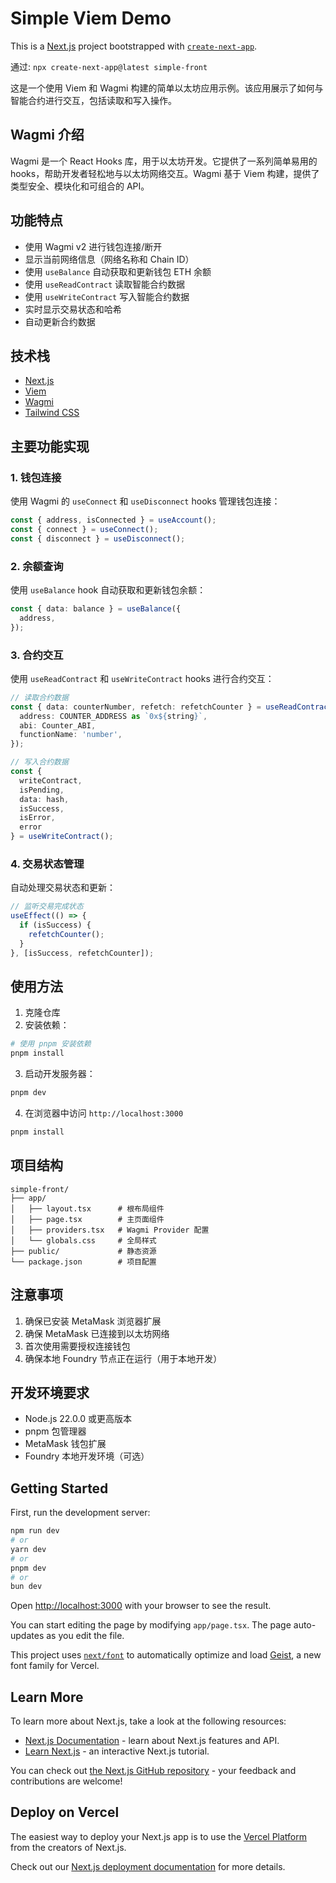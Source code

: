 # Simple Viem Demo

This is a [Next.js](https://nextjs.org) project bootstrapped with [`create-next-app`](https://nextjs.org/docs/app/api-reference/cli/create-next-app).


通过: `npx create-next-app@latest simple-front`

这是一个使用 Viem 和 Wagmi 构建的简单以太坊应用示例。该应用展示了如何与智能合约进行交互，包括读取和写入操作。

## Wagmi 介绍

Wagmi 是一个 React Hooks 库，用于以太坊开发。它提供了一系列简单易用的 hooks，帮助开发者轻松地与以太坊网络交互。Wagmi 基于 Viem 构建，提供了类型安全、模块化和可组合的 API。


## 功能特点

- 使用 Wagmi v2 进行钱包连接/断开
- 显示当前网络信息（网络名称和 Chain ID）
- 使用 `useBalance` 自动获取和更新钱包 ETH 余额
- 使用 `useReadContract` 读取智能合约数据
- 使用 `useWriteContract` 写入智能合约数据
- 实时显示交易状态和哈希
- 自动更新合约数据

## 技术栈

- [Next.js](https://nextjs.org/)
- [Viem](https://viem.sh/)
- [Wagmi](https://wagmi.sh/)
- [Tailwind CSS](https://tailwindcss.com/)




## 主要功能实现

### 1. 钱包连接

使用 Wagmi 的 `useConnect` 和 `useDisconnect` hooks 管理钱包连接：

```typescript
const { address, isConnected } = useAccount();
const { connect } = useConnect();
const { disconnect } = useDisconnect();
```

### 2. 余额查询

使用 `useBalance` hook 自动获取和更新钱包余额：

```typescript
const { data: balance } = useBalance({
  address,
});
```

### 3. 合约交互

使用 `useReadContract` 和 `useWriteContract` hooks 进行合约交互：

```typescript
// 读取合约数据
const { data: counterNumber, refetch: refetchCounter } = useReadContract({
  address: COUNTER_ADDRESS as `0x${string}`,
  abi: Counter_ABI,
  functionName: 'number',
});

// 写入合约数据
const { 
  writeContract,
  isPending,
  data: hash,
  isSuccess,
  isError,
  error
} = useWriteContract();
```

### 4. 交易状态管理

自动处理交易状态和更新：

```typescript
// 监听交易完成状态
useEffect(() => {
  if (isSuccess) {
    refetchCounter();
  }
}, [isSuccess, refetchCounter]);
```



## 使用方法

1. 克隆仓库
2. 安装依赖：
```bash
# 使用 pnpm 安装依赖
pnpm install
```
3. 启动开发服务器：
```bash
pnpm dev
```

4. 在浏览器中访问 `http://localhost:3000`
```bash
pnpm install
```


## 项目结构

```
simple-front/
├── app/
│   ├── layout.tsx      # 根布局组件
│   ├── page.tsx        # 主页面组件
│   ├── providers.tsx   # Wagmi Provider 配置
│   └── globals.css     # 全局样式
├── public/             # 静态资源
└── package.json        # 项目配置
```

## 注意事项

1. 确保已安装 MetaMask 浏览器扩展
2. 确保 MetaMask 已连接到以太坊网络
3. 首次使用需要授权连接钱包
4. 确保本地 Foundry 节点正在运行（用于本地开发）

## 开发环境要求

- Node.js 22.0.0 或更高版本
- pnpm 包管理器
- MetaMask 钱包扩展
- Foundry 本地开发环境（可选）



## Getting Started

First, run the development server:

```bash
npm run dev
# or
yarn dev
# or
pnpm dev
# or
bun dev
```

Open [http://localhost:3000](http://localhost:3000) with your browser to see the result.

You can start editing the page by modifying `app/page.tsx`. The page auto-updates as you edit the file.

This project uses [`next/font`](https://nextjs.org/docs/app/building-your-application/optimizing/fonts) to automatically optimize and load [Geist](https://vercel.com/font), a new font family for Vercel.

## Learn More

To learn more about Next.js, take a look at the following resources:

- [Next.js Documentation](https://nextjs.org/docs) - learn about Next.js features and API.
- [Learn Next.js](https://nextjs.org/learn) - an interactive Next.js tutorial.

You can check out [the Next.js GitHub repository](https://github.com/vercel/next.js) - your feedback and contributions are welcome!

## Deploy on Vercel

The easiest way to deploy your Next.js app is to use the [Vercel Platform](https://vercel.com/new?utm_medium=default-template&filter=next.js&utm_source=create-next-app&utm_campaign=create-next-app-readme) from the creators of Next.js.

Check out our [Next.js deployment documentation](https://nextjs.org/docs/app/building-your-application/deploying) for more details.
